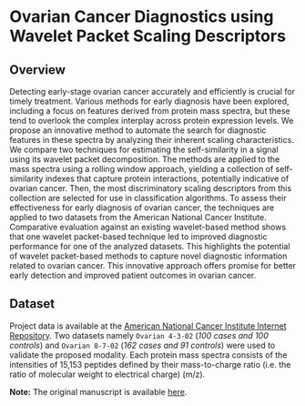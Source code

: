 # Ovarian Cancer Diagnostics using Wavelet Packet Scaling Descriptors
## Overview
Detecting early-stage ovarian cancer accurately and efficiently is crucial for timely treatment. Various methods for early diagnosis have been explored, including a focus on features derived from protein mass spectra, but these tend to overlook the complex interplay across protein expression levels. We propose an innovative method to automate the search for diagnostic features in these spectra by analyzing their inherent scaling characteristics. We compare two techniques for estimating the self-similarity in a signal using its wavelet packet decomposition. The methods are applied to the mass spectra using a rolling window approach, yielding a collection of self-similarity indexes that capture protein interactions, potentially indicative of ovarian cancer. Then, the most discriminatory scaling descriptors from this collection are selected for use in classification algorithms. To assess their effectiveness for early diagnosis of ovarian cancer, the techniques are applied to two datasets from the American National Cancer Institute. Comparative evaluation against an existing wavelet-based method shows that one wavelet packet-based technique led to improved diagnostic performance for one of the analyzed datasets. This highlights the potential of wavelet packet-based methods to capture novel diagnostic information related to ovarian cancer. This innovative approach offers promise for better early detection and improved patient outcomes in ovarian cancer.

## Dataset
Project data is available at the [American National Cancer Institute Internet Repository](https://home.ccr.cancer.gov/ncifdaproteomics/ppatterns.asp). 
Two datasets namely `Ovarian 4-3-02` (_100 cases and 100 controls_) and `Ovarian 8-7-02` (_162 cases and 91 controls_) were used to validate the proposed modality. Each protein mass spectra consists of the intensities of 15,153 peptides defined by their mass-to-charge ratio (i.e. the ratio of molecular weight to electrical charge) (m/z).


**Note:** The original manuscript is available [here](https://).

